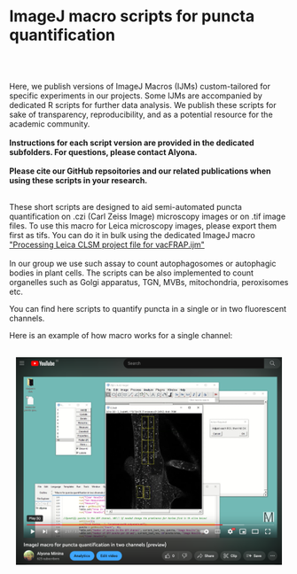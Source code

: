 # ImageJ macro scripts for puncta quantification

</br>
</br>
 
Here, we publish versions of ImageJ Macros (IJMs) custom-tailored for specific experiments in our projects. Some IJMs are accompanied by dedicated R scripts for further data analysis. We publish these scripts for sake of transparency, reproducibility, and as a potential resource for the academic community.
</br> </br> **Instructions for each script version are provided in the dedicated subfolders. For questions, please contact Alyona.** </br> </br> **Please cite our GitHub repsoitories and our related publications when using these scripts in your research.**
</br>
</br>


These short scripts are designed to aid semi-automated puncta quantification on .czi (Carl Zeiss Image) microscopy images or on .tif image files.
To use this macro for Leica microscopy images, please export them first as tifs. You can do it in bulk using the dedicated ImageJ macro  ["Processing Leica CLSM project file for vacFRAP.ijm"](https://github.com/AlyonaMinina/Connectivity-Index)
</br>
</br>
In our group we use such assay to count autophagosomes or autophagic bodies in plant cells.
The scripts can be also implemented to count organelles such as Golgi apparatus, TGN, MVBs, mitochondria, peroxisomes etc.

You can find here scripts to quantify puncta in a single or in two fluorescent channels.

Here is an example of how macro works for a single channel:
</br>
</br>
<p align="center"> <a href="https://youtu.be/4rSlMzSEKe8"><img src="https://github.com/AlyonaMinina/Puncta-quantification-with-ImageJ/blob/49cfcafc2e313ad38ca87ff43301bf85631d89d2/1.%20Original%20scripts/Images/Youtube%20preview.PNG" width = 480> </img></a></p>
